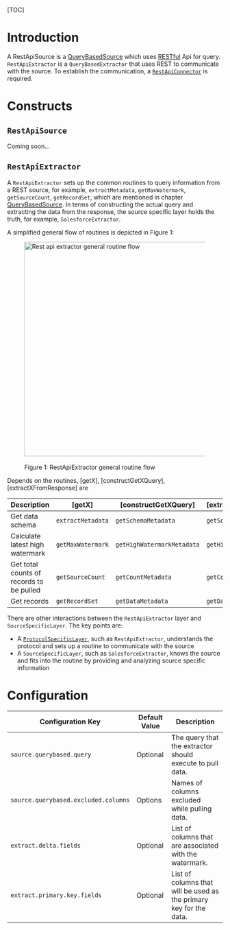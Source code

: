 [TOC]

# Introduction
A RestApiSource is a [QueryBasedSource](../sources/QueryBasedSource.md) which uses [RESTful](https://en.wikipedia.org/wiki/Representational_state_transfer)
Api for query. `RestApiExtractor` is a `QueryBasedExtractor` that uses REST to communicate with the source. To establish the communication,
a [`RestApiConnector`](https://github.com/linkedin/gobblin/blob/master/gobblin-core/src/main/java/gobblin/source/extractor/extract/restapi/RestApiConnector.java) is
required.

# Constructs
## `RestApiSource`
Coming soon...

## `RestApiExtractor`
A `RestApiExtractor` sets up the common routines to query information from a REST source, for example, `extractMetadata`,
`getMaxWatermark`, `getSourceCount`, `getRecordSet`, which are mentioned in chapter [QueryBasedSource](../sources/QueryBasedSource.md).
In terms of constructing the actual query and extracting the data from the response, the source specific layer holds the truth,
for example, `SalesforceExtractor`.

A simplified general flow of routines is depicted in Figure 1:

<p align="center">
  <figure>    
    <img src=../../img/Rest-Api-Extractor-Flow.png alt="Rest api extractor general routine flow" width="500">
    <figcaption><br>Figure 1: RestApiExtractor general routine flow <br></figcaption>
  </figure>
</p>

Depends on the routines, [getX], [constructGetXQuery], [extractXFromResponse] are

| Description | [getX] | [constructGetXQuery] | [extractXFromResponse] |
| ----------- | ------ | -------------------- | ---------------------- |
| Get data schema | `extractMetadata` | `getSchemaMetadata` | `getSchema` |
| Calculate latest high watermark | `getMaxWatermark` | `getHighWatermarkMetadata` | `getHighWatermark` |
| Get total counts of records to be pulled | `getSourceCount` | `getCountMetadata` | `getCount` |
| Get records | `getRecordSet` | `getDataMetadata` | `getData` |

There are other interactions between the `RestApiExtractor` layer and `SourceSpecificLayer`. The key points are:

- A [`ProtocolSpecificLayer`](https://github.com/linkedin/gobblin/blob/master/gobblin-core/src/main/java/gobblin/source/extractor/extract/ProtocolSpecificLayer.java), such as
`RestApiExtractor`, understands the protocol and sets up a routine to communicate with the source
- A `SourceSpecificLayer`, such as `SalesforceExtractor`, knows the source and fits into the routine by providing and analyzing source specific information

# Configuration
| Configuration Key | Default Value | Description |
| ----------------- | ------------- | ----------- |
| `source.querybased.query` | Optional | The query that the extractor should execute to pull data. |
| `source.querybased.excluded.columns` | Options | Names of columns excluded while pulling data. |
| `extract.delta.fields` | Optional | List of columns that are associated with the watermark. |
| `extract.primary.key.fields` | Optional | List of columns that will be used as the primary key for the data. |


